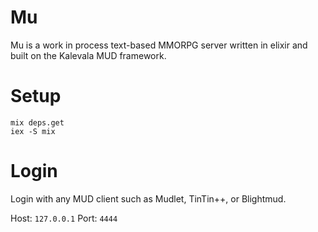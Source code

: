 # Mu

Mu is a work in process text-based MMORPG server written in elixir and built on the Kalevala MUD framework.

# Setup

```
mix deps.get
iex -S mix
```

# Login
Login with any MUD client such as Mudlet, TinTin++, or Blightmud. 

Host: `127.0.0.1`
Port: `4444`
